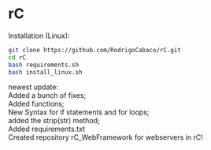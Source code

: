 # rC
Installation (Linux):       
```bash
git clone https://github.com/RodrigoCabaco/rC.git      
cd rC     
bash requirements.sh     
bash install_linux.sh     
```


newest update:     
Added a bunch of fixes;      
Added functions;    
New Syntax for if statements and for loops;    
added the strip(str) method;    
Added requirements.txt    
Created repository rC_WebFramework for webservers in rC!    
